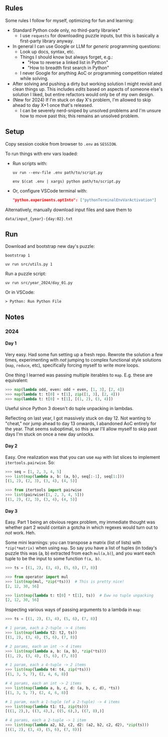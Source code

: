 ## Rules

Some rules I follow for myself, optimizing for fun and learning:

- Standard Python code only, no third-party libraries*
  - I use `requests` for downloading puzzle inputs, but this is basically a first-party library anyway.
- In general I can use Google or LLM for _generic_ programming questions:
  - Look up docs, syntax, etc.
  - Things I should know but always forget, e.g.:
    - "How to reverse a linked list in Python"
    - "How to breadth first search in Python"
  - I never Google for anything AoC or programming competition related while solving.
- After solving and pushing a dirty but working solution I might revisit and clean things up. This includes _edits_ based on aspects of someone else's solution I liked, but entire refactors would only be of my own design.
- (New for 2024) If I'm stuck on day X's problem, I'm allowed to skip ahead to day X+1 once that's released.
  - I can be severely nerd-sniped by unsolved problems and I'm unsure how to move past this; this remains an unsolved problem.


## Setup

Copy session cookie from browser to `.env` as `SESSION`.

To run things with env vars loaded:

- Run scripts with:
  ```shell
  uv run --env-file .env path/to/script.py
  ```

  ```shell
  env $(cat .env | xargs) python path/to/script.py
  ```

- Or, configure VSCode terminal with:
  ```json
  "python.experiments.optInto": ["pythonTerminalEnvVarActivation"]
  ```

Alternatively, manually download input files and save them to

```shell
data/input_{year}-{day:02}.txt
```

## Run

Download and bootstrap new day's puzzle:

```shell
bootstrap 1
```

```shell
uv run src/utils.py 1
```

Run a puzzle script:

```shell
uv run src/year_2024/day_01.py
```

Or in VSCode:

```
> Python: Run Python File
```

## Notes

### 2024

#### Day 1

Very easy. Had some fun setting up a fresh repo. Rewrote the solution a few times, experimenting with _not_ jumping to complex functional style solutions (`map`, `reduce`, etc), specifically forcing myself to write more loops.

One thing I learned was passing multiple iterables to `map`. E.g. these are equivalent:

```python
>>> map(lambda odd, even: odd + even, [1, 3], [2, 4])
>>> map(lambda t: t[0] + t[1], zip([1, 3], [2, 4]))
>>> map(lambda t: t[0] + t[1], [(1, 2), (3, 4)])
```

Useful since Python 3 doesn't do tuple unpacking in lambdas.

Reflecting on last year, I got massively stuck on day 12. Not wanting to "cheat," nor jump ahead to day 13 onwards, I abandoned AoC entirely for the year. That seems suboptimal, so this year I'll allow myself to skip past days I'm stuck on once a new day unlocks.

#### Day 2

Easy. One realization was that you can use `map` with list slices to implement `itertools.pairwise`. So:

```python
>>> seq = [1, 2, 3, 4, 5]
>>> list(map(lambda a, b: (a, b), seq[:-1], seq[1:]))
[(1, 2), (2, 3), (3, 4), (4, 5)]

>>> from itertools import pairwise
>>> list(pairwise([1, 2, 3, 4, 5]))
[(1, 2), (2, 3), (3, 4), (4, 5)]
```

#### Day 3

Easy. Part 1 being an obvious regex problem, my immediate thought was whether part 2 would contain a gotcha in which regexes would turn out to _not_ work. Heh.

Some mini learnings: you can transpose a matrix (list of lists) with `*zip(*matrix)` when using `map`. So say you have a list of tuples (in today's puzzle this was (a, b) extracted from each `mul(a,b)`), and you want each tuple to be the input to some function `f(a, b)`.

```python
>>> ts = [(1, 2), (3, 4), (5, 6), (7, 8)]

>>> from operator import mul
>>> list(map(mul, *zip(*ts)))  # This is pretty nice!
[2, 12, 30, 56]

>>> list(map(lambda t: t[0] * t[1], ts))  # Eww no tuple unpacking
[2, 12, 30, 56]
```

Inspecting various ways of passing arguments to a lambda in `map`:

```python
>>> ts = [(1, 2), (3, 4), (5, 6), (7, 8)]

# 1 param, each a 2-tuple -> 4 items
>>> list(map(lambda t2: t2, ts))
[(1, 2), (3, 4), (5, 6), (7, 8)]

# 2 params, each an int -> 4 items
>>> list(map(lambda a, b: (a, b), *zip(*ts)))
[(1, 2), (3, 4), (5, 6), (7, 8)]

# 1 param, each a 4-tuple -> 2 items
>>> list(map(lambda t4: t4, zip(*ts)))
[(1, 3, 5, 7), (2, 4, 6, 8)]

# 4 params, each an int -> 2 items
>>> list(map(lambda a, b, c, d: (a, b, c, d), *ts))
[(1, 3, 5, 7), (2, 4, 6, 8)]

# 1 param, each a 1-tuple (of a 2-tuple) -> 4 items
>>> list(map(lambda t1: t1, zip(ts)))
[((1, 2),), ((3, 4),), ((5, 6),), ((7, 8),)]

# 4 params, each a 2-tuple -> 1 item
>>> list(map(lambda a2, b2, c2, d2: (a2, b2, c2, d2), *zip(ts)))
[((1, 2), (3, 4), (5, 6), (7, 8))]
```
